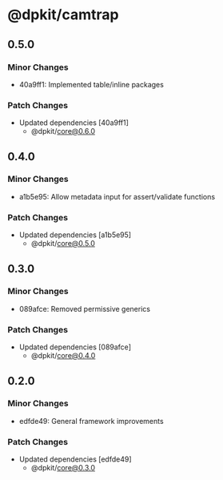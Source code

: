 # @dpkit/camtrap

## 0.5.0

### Minor Changes

- 40a9ff1: Implemented table/inline packages

### Patch Changes

- Updated dependencies [40a9ff1]
  - @dpkit/core@0.6.0

## 0.4.0

### Minor Changes

- a1b5e95: Allow metadata input for assert/validate functions

### Patch Changes

- Updated dependencies [a1b5e95]
  - @dpkit/core@0.5.0

## 0.3.0

### Minor Changes

- 089afce: Removed permissive generics

### Patch Changes

- Updated dependencies [089afce]
  - @dpkit/core@0.4.0

## 0.2.0

### Minor Changes

- edfde49: General framework improvements

### Patch Changes

- Updated dependencies [edfde49]
  - @dpkit/core@0.3.0
